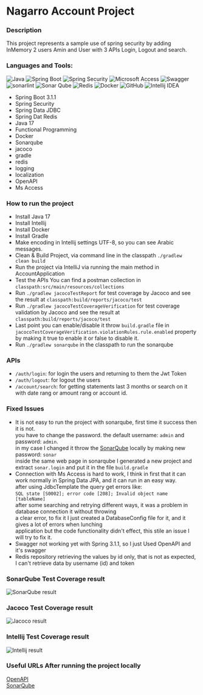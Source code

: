 # Nagarro Account Project

### Description

This project represents a sample use of spring security by adding InMemory 2 users Amin and User
with 3 APIs Login, Logout and search.

### Languages and Tools:


<p align="center">

![Java](https://img.shields.io/badge/java-%234e7896.svg?style=for-the-badge&labelColor=#f58219&logoSvg=https%3A%2F%2Fwww.vectorlogo.zone%2Flogos%2Fjava%2Fjava-icon.svg)
![Spring Boot](https://img.shields.io/badge/spring_boot-%236DB33F.svg?style=for-the-badge&logo=springboot&logoColor=white&link=https://spring.io/)
![Spring Security](https://img.shields.io/badge/spring_security-%236DB33F.svg?style=for-the-badge&logo=springsecurity&logoColor=white)
![Microsoft Access](https://img.shields.io/badge/microsoft_access-%23A4373A.svg?style=for-the-badge&logo=microsoftaccess&logoColor=white)
![Swagger](https://img.shields.io/badge/swagger-%2385EA2D.svg?style=for-the-badge&logo=swagger&logoColor=black)
![sonarlint](https://img.shields.io/badge/sonarlint-%23CB2029.svg?style=for-the-badge&logo=sonarlint&logoColor=white)
![Sonar Qube](https://img.shields.io/badge/sonar_qube-%234E9BCD.svg?style=for-the-badge&logo=sonarqube&logoColor=white)
![Redis](https://img.shields.io/badge/redis-%23DC382D.svg?style=for-the-badge&logo=redis&logoColor=white)
![Docker](https://img.shields.io/badge/docker-%232496ED.svg?style=for-the-badge&logo=docker&logoColor=white)
![GitHub](https://img.shields.io/badge/github-%23181717.svg?style=for-the-badge&logo=github&logoColor=white)
![Intellij IDEA](https://img.shields.io/badge/intellij_idea-%23000000.svg?style=for-the-badge&logo=intellijidea&logoColor=white)

</p>

- Spring Boot 3.1.1
- Spring Security
- Spring Data JDBC
- Spring Dat Redis
- Java 17
- Functional Programming
- Docker
- Sonarqube
- jacoco
- gradle
- redis
- logging
- localization
- OpenAPI
- Ms Access

### How to run the project

- Install Java 17
- Install Intellij
- Install Docker
- Install Gradle
- Make encoding in Intellij settings UTF-8, so you can see Arabic messages.
- Clean & Build Project, via command line in the classpath `./gradlew clean build`
- Run the project via IntelliJ via running the main method in AccountApplication
- Test the APIs You can find a postman collection in ``` classpath:src/main/resources/collections ```
- Run `./gradlew jacocoTestReport` for test coverage by Jacoco and see the result
  at ``` classpath:build/reports/jacoco/test ```
- Run `./gradlew jacocoTestCoverageVerification` for test coverage validation by Jacoco and see the result
  at ``` classpath:build/reports/jacoco/test ```
- Last point you can enable/disable it throw ``` build.gradle ``` file
  in ``` jacocoTestCoverageVerification.violationRules.rule.enabled ``` property by making it true to enable it or false
  to disable it.
- Run `./gradlew sonarqube` in the classpath to run the sonarqube

### APIs

- ``` /auth/login ```: for login the users and returning to them the Jwt Token
- ``` /auth/logout ```: for logout the users
- ``` /account/search ```: for getting statements last 3 months or search on it with date rang or amount rang or account
  id.

### Fixed Issues

- It is not easy to run the project with sonarqube, first time it success then it is not. <br>
  you have to change the password. the default username: ``` admin ``` and password: ``` admin ```. <br>
  in my case I changed it throw the [SonarQube](http://localhost:9000/) locally by making new
  password: ``` sonar ``` <br>
  inside the same web page in sonarqube I generated a new project and extract ``` sonar.login ``` and put it in the
  file ``` build.gradle ```
- Connection with Ms Access is hard to work, I think in first that it can work normally in Spring Data JPA, and it
  can run in an easy way. <br>
  after using JdbcTemplate the query get errors like: <br>
  ``` SQL state [S0002]; error code [208]; Invalid object name [tableName] ``` <br>
  after some searching and retrying different ways, it was a problem in database connection it without throwing <br>
  a clear error, to fix it I just created a DatabaseConfig file for it, and it gives a lot of errors when lunching <br>
  application but the code functionality didn't effect, this stile an issue I will try to fix it.
- Swagger not working yet with Spring 3.1.1, so I just Used OpenAPI and it's swagger
- Redis repository retrieving the values by id only, that is not as expected, <br>
  I can't retrieve data by username (id) and token

### SonarQube Test Coverage result

![SonarQube result](src/main/resources/coverage/images/sonarqubeTestCoverageResult.png)

### Jacoco Test Coverage result

![Jacoco result](src/main/resources/coverage/images/jacocoTestCoverageResult.png)


### Intellij Test Coverage result

![Intellij result](src/main/resources/coverage/images/intellijTestCoverageResult.png)

### Useful URLs After running the project locally

[OpenAPI](http://localhost:8070/api/account/swagger-ui/index.html) <br>
[SonarQube](http://localhost:9000/)

